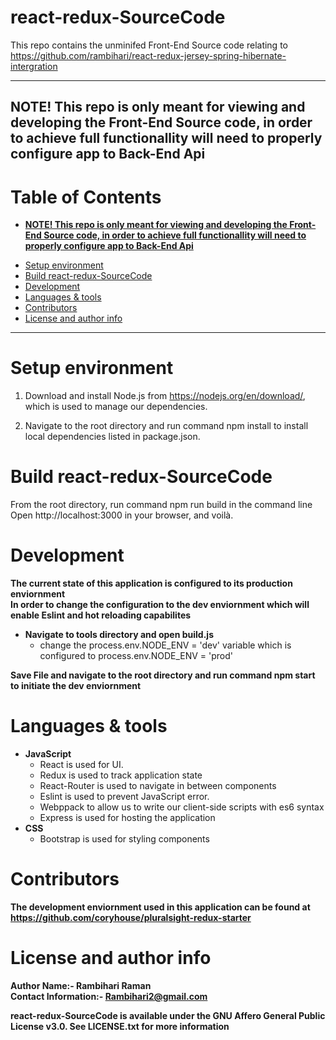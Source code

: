 # react-redux-SourceCode
This repo contains the unminifed Front-End Source code relating to https://github.com/rambihari/react-redux-jersey-spring-hibernate-intergration 

* * *

## **NOTE! This repo is only meant for viewing and developing the Front-End Source code, in order to achieve full functionallity will need to properly configure app to Back-End Api**

# Table of Contents
 * [**NOTE! This repo is only meant for viewing and developing the Front-End Source code, in order to achieve full functionallity will need to properly configure app to Back-End Api**](#--note--this-repo-is-only-meant-for-viewing-and-developing-the-front-end-source-code--in-order-to-achieve-full-functionallity-will-need-to-properly-configure-app-to-back-end-api--)
- [Setup environment](#setup-environment)
- [Build react-redux-SourceCode](#build-react-redux-sourcecode)
- [Development](#development)
- [Languages & tools](#languages---tools)
- [Contributors](#contributors)
- [License and author info](#license-and-author-info)
* * *

# Setup environment

1. Download and install Node.js from https://nodejs.org/en/download/, which is used to manage our dependencies.

2. Navigate to the root directory and run command npm install to install local dependencies listed in package.json.

# Build react-redux-SourceCode

From the root directory, run command npm run build in the command line
Open http://localhost:3000 in your browser, and voilà.

# Development
**The current state of this application is configured to its production enviornment** <br/>
**In order to change the configuration to the dev enviornment which will enable Eslint and hot reloading capabilites**
* **Navigate to tools directory and open build.js**
   * change the process.env.NODE_ENV = 'dev' variable which is configured to process.env.NODE_ENV = 'prod' <br/>
   
**Save File and navigate to the root directory and run command npm start to initiate the dev enviornment**

# Languages & tools
  * **JavaScript** <br/>
    * React is used for UI.
    * Redux is used to track application state
    * React-Router is used to navigate in between components
    * Eslint is used to prevent JavaScript error.
    * Webppack to allow us to write our client-side scripts with es6 syntax
    * Express is used for hosting the application
  * **CSS** <br/>
    * Bootstrap is used for styling components

# Contributors
  **The development enviornment used in this application can be found at https://github.com/coryhouse/pluralsight-redux-starter**

# License and author info
**Author Name:- Rambihari Raman** <br />
**Contact Information:- Rambihari2@gmail.com** <br />

__react-redux-SourceCode is available under the GNU Affero General Public License v3.0. See LICENSE.txt for more information__
